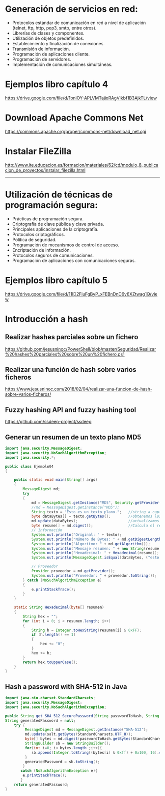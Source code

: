 # Generación de servicios en red:
 -	Protocolos estándar de comunicación en red a nivel de aplicación (telnet, ftp, http, pop3, smtp, entre otros).
 -	Librerías de clases y componentes.
 -	Utilización de objetos predefinidos.
 -	Establecimiento y finalización de conexiones.
 -	Transmisión de información.
 -	Programación de aplicaciones cliente.
 - Programación de servidores.
 -	Implementación de comunicaciones simultáneas.

# Ejemplos libro capítulo 4
https://drive.google.com/file/d/1bniOY-APLVMTajioRAgVikbf1B3AjkTL/view

# Download Apache Commons Net
https://commons.apache.org/proper/commons-net/download_net.cgi

# Instalar FileZilla
http://www.ite.educacion.es/formacion/materiales/62/cd/modulo_8_publicacion_de_proyectos/instalar_filezilla.html

--------------------

# Utilización de técnicas de programación segura:
 -	Prácticas de programación segura.
 -	Criptografía de clave pública y clave privada.
 -	Principales aplicaciones de la criptografía.
 -	Protocolos criptográficos.
 -	Política de seguridad.
 -	Programación de mecanismos de control de acceso.
 -	Encriptación de información.
 -	Protocolos seguros de comunicaciones.
 -	Programación de aplicaciones con comunicaciones seguras.

# Ejemplos libro capítulo 5
https://drive.google.com/file/d/11ID2FiuFgByP_xFEBnDnD6v6XZtwag1Q/view

# Introducción a hash

## Realizar hashes parciales sobre un fichero
https://github.com/jesusninoc/PowerShell/blob/master/Seguridad/Realizar%20hashes%20parciales%20sobre%20un%20fichero.ps1

## Realizar una función de hash sobre varios ficheros
https://www.jesusninoc.com/2018/02/04/realizar-una-funcion-de-hash-sobre-varios-ficheros/

## Fuzzy hashing API and fuzzy hashing tool 
https://github.com/ssdeep-project/ssdeep

## Generar un resumen de un texto plano MD5
```Java
import java.security.MessageDigest;
import java.security.NoSuchAlgorithmException;
import java.security.*;

public class Ejemplo04
{

    public static void main(String[] args)
    {
        MessageDigest md;
        try
        {
            md = MessageDigest.getInstance("MD5", Security.getProvider("SUN"));      //funcionaria si  lo quitamos
            //md = MessageDigest.getInstance("MD5");   
            String texto = "Esto es un texto plano.";   //string a capturar
            byte dataBytes[] = texto.getBytes();        //obtenemos los bytes
            md.update(dataBytes);                       //actualizamos el mesagediges
            byte resume[] = md.digest();                //Calcula el resumen
            // Información
            System.out.println("Original: " + texto);
            System.out.println("Número de Bytes: " + md.getDigestLength());
            System.out.println("Algoritmo: " + md.getAlgorithm());
            System.out.println("Mensaje resumen: " + new String(resume));
            System.out.println("Hexadecimal: " + Hexadecimal(resume));
            System.out.println(MessageDigest.isEqual(dataBytes, ("esto es un texto plano.").getBytes()));

            // Proveedor
            Provider proveedor = md.getProvider();
            System.out.println("Proveedor: " + proveedor.toString());
        } catch (NoSuchAlgorithmException e)
        {
            e.printStackTrace();
        }
    }

    static String Hexadecimal(byte[] resumen)
    {
        String hex = "";
        for (int i = 0; i < resumen.length; i++)
        {
            String h = Integer.toHexString(resumen[i] & 0xFF);
            if (h.length() == 1)
            {
                hex += "0";
            }
            hex += h;
        }
        return hex.toUpperCase();
    }
}
```

## Hash a password with SHA-512 in Java
```Java
import java.nio.charset.StandardCharsets;
import java.security.MessageDigest;
import java.security.NoSuchAlgorithmException;

public String get_SHA_512_SecurePassword(String passwordToHash, String   salt){
String generatedPassword = null;
    try {
         MessageDigest md = MessageDigest.getInstance("SHA-512");
         md.update(salt.getBytes(StandardCharsets.UTF_8));
         byte[] bytes = md.digest(passwordToHash.getBytes(StandardCharsets.UTF_8));
         StringBuilder sb = new StringBuilder();
         for(int i=0; i< bytes.length ;i++){
            sb.append(Integer.toString((bytes[i] & 0xff) + 0x100, 16).substring(1));
         }
         generatedPassword = sb.toString();
        } 
       catch (NoSuchAlgorithmException e){
        e.printStackTrace();
       }
    return generatedPassword;
}
```
